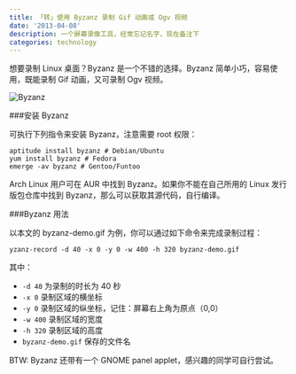 ```yaml
---
title: 「转」使用 Byzanz 录制 Gif 动画或 Ogv 视频
date: '2013-04-08'
description: 一个屏幕录像工具，经常忘记名字，现在备注下
categories: technology
---
```


想要录制 Linux 桌面？Byzanz 是一个不错的选择。Byzanz 简单小巧，容易使用，既能录制 Gif 动画，又可录制 Ogv 视频。

![Byzanz](http://lt-file.b0.upaiyun.com/files/2012/12/byzanz-demo.gif)

###安装 Byzanz

可执行下列指令来安装 Byzanz，注意需要 root 权限：

    aptitude install byzanz # Debian/Ubuntu
    yum install byzanz # Fedora
    emerge -av byzanz # Gentoo/Funtoo

Arch Linux 用户可在 AUR 中找到 Byzanz。如果你不能在自己所用的 Linux 发行版包仓库中找到 Byzanz，那么可以获取其源代码，自行编译。

###Byzanz 用法

以本文的 byzanz-demo.gif 为例，你可以通过如下命令来完成录制过程：

    yzanz-record -d 40 -x 0 -y 0 -w 400 -h 320 byzanz-demo.gif

其中：

*    `-d 40` 为录制的时长为 40 秒
*    `-x 0` 录制区域的横坐标
*    `-y 0` 录制区域的纵坐标，记住：屏幕右上角为原点（0,0）
*    `-w 400` 录制区域的宽度
*    `-h 320` 录制区域的高度
*   `byzanz-demo.gif` 保存的文件名

BTW: Byzanz 还带有一个 GNOME panel applet，感兴趣的同学可自行尝试。
